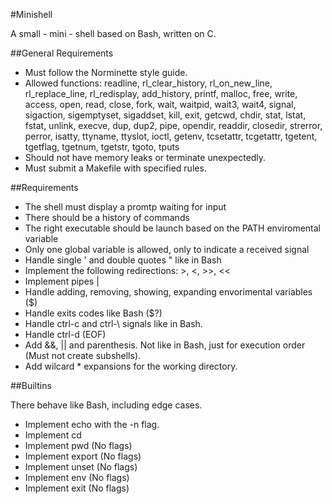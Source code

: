 #Minishell

A small - mini - shell based on Bash, written on C.

##General Requirements

- Must follow the Norminette style guide.
- Allowed functions: readline, rl_clear_history, rl_on_new_line, rl_replace_line, rl_redisplay, add_history, printf, malloc, free, write, access, open, read, close, fork, wait, waitpid, wait3, wait4, signal, sigaction, sigemptyset, sigaddset, kill, exit, getcwd, chdir, stat, lstat, fstat, unlink, execve, dup, dup2, pipe, opendir, readdir, closedir, strerror, perror, isatty, ttyname, ttyslot, ioctl, getenv, tcsetattr, tcgetattr, tgetent, tgetflag, tgetnum, tgetstr, tgoto, tputs
- Should not have memory leaks or terminate unexpectedly.
- Must submit a Makefile with specified rules.

##Requirements

- The shell must display a promtp waiting for input
- There should be a history of commands
- The right executable should be launch based on the PATH enviromental variable
- Only one global variable is allowed, only to indicate a received signal
- Handle single ' and double quotes " like in Bash
- Implement the following redirections: >, <, >>, <<
- Implement pipes |
- Handle adding, removing, showing, expanding envorimental variables ($)
- Handle exits codes like Bash ($?)
- Handle ctrl-c and ctrl-\ signals like in Bash.
- Handle ctrl-d (EOF)
- Add &&, || and parenthesis. Not like in Bash, just for execution order (Must not create subshells).
- Add wilcard * expansions for the working directory.

##Builtins

There behave like Bash, including edge cases.

- Implement echo with the -n flag.
- Implement cd
- Implement pwd (No flags)
- Implement export (No flags)
- Implement unset (No flags)
- Implement env (No flags)
- Implement exit (No flags)
